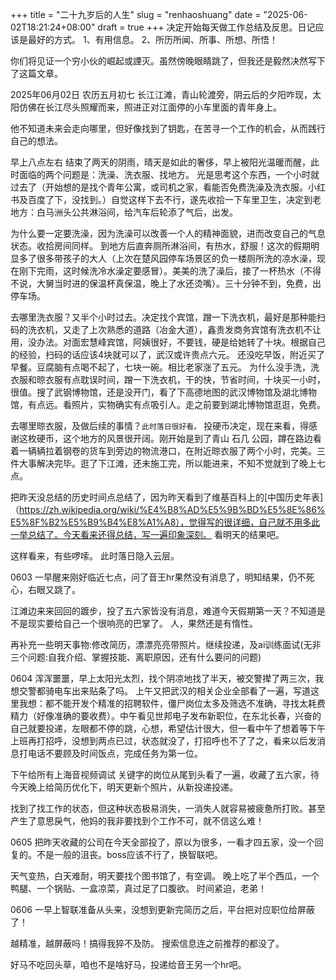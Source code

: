 +++ 
title = "二十九岁后的人生"
slug = "renhaoshuang"
date = "2025-06-02T18:21:24+08:00"
draft = true
+++ 
决定开始每天做工作总结及反思。日记应该是最好的方式。
1、有用信息。
2、所历所闻、所事、所想、所悟！

你们将见证一个穷小伙的崛起或諲灭。虽然傍晚眼睛跳了，但我还是毅然决然写下了这篇文章。

2025年06月02日   农历五月初七
长江江滩，青山轮渡旁，阴云后的夕阳咋现，太阳仿佛在长江尽头照耀而来，照进正对江面停的小车里面的青年身上。

他不知道未来会走向哪里，但好像找到了钥匙，在苦寻一个工作的机会，从而践行自己的想法。

早上八点左右
结束了两天的阴雨，晴天是如此的奢侈，早上被阳光温暖而醒，此时面临的两个问题是：洗澡、洗衣服、找地方。  光是思考这个东西，一个小时就过去了（开始想的是找个青年公寓，或司机之家，看能否免费洗澡及洗衣服。小红书及百度了下，没找到。）自觉这样下去不行，遂先收拾一下车里卫生，决定到老地方：白马洲头公共淋浴间，给汽车后轮添了气后，出发。

为什么要一定要洗澡，因为洗澡可以改善一个人的精神面貌，进而改变自己的气息状态。收拾房间同样。
到地方后直奔厕所淋浴间，有热水，舒服！这次的假期明显多了很多带孩子的大人（上次在楚风园停车场景区的负一楼厕所洗的凉水澡，现在刚下完雨，这时候洗冷水澡定要感冒）。美美的洗了澡后，接了一杯热水（不得不说，大舅当时进的保温杯真保温，晚上了水还烫嘴）。三十分钟不到，免费，出停车场。

去哪里洗衣服？又半个小时过去。决定找个宾馆，蹭一下洗衣机，最好是那种能扫码的洗衣机，又走了上次熟悉的道路（冶金大道），鑫贵发商务宾馆有洗衣机不让用，没办法。对面宏慧峰宾馆，阿姨很好，不要钱，硬是给她转了十块。根据自己的经验，扫码的话应该4块就可以了，武汉或许贵点六元。  还没吃早饭，附近买了早餐。豆腐脑有点喝不起了，七块一碗。相比老家涨了五元。
为什么没手洗，洗衣服和晾衣服有点耽误时间，蹭一下洗衣机，干的快，节省时间，十块买一小时，很值。搜了武钢博物馆，还是没开门，看了下高德地图的武汉博物馆及湖北博物馆，有点远。看照片，实物确实有点吸引人。走之前要到湖北博物馆逛逛，免费。

去哪里晾衣服，及做后续的事情？`此时落日很好看。`
投硬币决定，现在来看，得感谢这枚硬币，这个地方的风景很开阔。刚开始是到了青山 石几 公园，蹲在路边看着一辆辆拉着钢卷的货车到旁边的物流港口，在附近晾衣服了两个小时，完美。三件大事解决完毕。逛了下江滩，还未施工完，所以能进来，不知不觉就到了晚上七点。

把昨天没总结的历史时间点总结了，因为昨天看到了维基百科上的[中国历史年表]（https://zh.wikipedia.org/wiki/%E4%B8%AD%E5%9B%BD%E5%8E%86%E5%8F%B2%E5%B9%B4%E8%A1%A8），觉得写的很详细，自己就不用多此一举总结了。今天看来还得总结，写一遍印象深刻。  看明天的结果吧。

这样看来，有些啰嗦。  此时落日隐入云层。


0603
一早醒来刚好临近七点，问了音王hr果然没有消息了，明知结果，仍不死心，右眼又跳了。

江滩边来来回回的踱步，投了五六家皆没有消息，难道今天假期第一天？不知道是不是现实要给自己一个很响亮的巴掌了。    人，果然还是有惰性。

再补充一些明天事物:修改简历，漂漂亮亮带照片。继续投递，及ai训练面试(无非三个问题:自我介绍、掌握技能、离职原因，还有什么要问的问题)

0604
浑浑噩噩，早上太阳光太烈，找个阴凉地找了半天，被交警撵了两三次，我想交警都骑电车出来贴条了吗。
上午又把武汉的相关企业全部看了一遍，写道这里我想：都不能开发个精准的招聘软件，僵尸岗位太多及筛选不准确，寻找太耗费精力（好像准确的要收费）。中午看见世邦电子发布新职位，在东北长春，兴奋的自己就要投递，左眼都不停的跳，心想，希望估计很大，但一看中午了想着等下午上班再打招呼，没想到两点已过，状态就没了，打招呼也不了了之，看来以后发消息打电话不要顾及时间饭点，完成任务为第一位。

下午给所有上海音视频调试 关键字的岗位从尾到头看了一遍，收藏了五六家，待今天晚上给简历优化下，明天更新个照片，从新投递投递。

找到了找工作的状态，但这种状态极易消失，一消失人就容易被疲惫所打败。甚至产生了意思戾气，他妈的我非要找到个工作不可，就不信这么难！

0605
把昨天收藏的公司在今天全部投了，原以为很多，一看才四五家，没一个回复的。不是一般的沮丧。boss应该不行了，换智联吧。

天气变热，白天难耐，明天要找个图书馆了，有空调。
晚上吃了半个西瓜，一个鸭腿、一个锅贴、一盒凉菜，真过足了口腹欲。
时间紧迫，老弟！

0606
一早上智联准备从头来，没想到更新完简历之后，平台把对应职位给屏蔽了！

越精准，越屏蔽吗！搞得我猝不及防。
搜索信息连之前推荐的都没了。

好马不吃回头草，咱也不是啥好马，投递给音王另一个hr吧。
